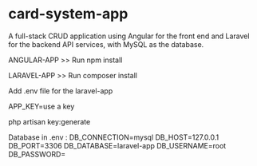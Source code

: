 # card-system-app

A full-stack CRUD application using Angular for the front end and Laravel for the backend API services, with MySQL as the database.

ANGULAR-APP >> Run npm install

LARAVEL-APP >> Run composer install

Add .env file for the laravel-app

APP_KEY=use a key

php artisan key:generate

Database in .env :
DB_CONNECTION=mysql 
DB_HOST=127.0.0.1 
DB_PORT=3306 
DB_DATABASE=laravel-app 
DB_USERNAME=root 
DB_PASSWORD=
